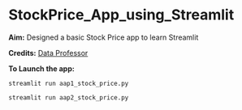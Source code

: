 # StockPrice_App_using_Streamlit
**Aim:** Designed a basic Stock Price app to learn Streamlit

**Credits:** [Data Professor](http://youtube.com/dataprofessor)

**To Launch the app:**

`streamlit run aap1_stock_price.py`

`streamlit run aap2_stock_price.py`
